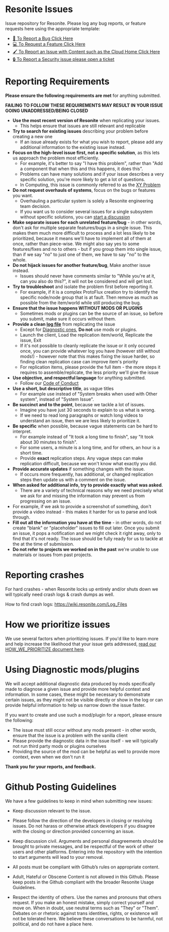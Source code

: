 # Resonite Issues
Issue repository for Resonite. Please log any bug reports, or feature requests here using the appropriate template:

- [:bug: To Report a Bug Click Here](https://github.com/Yellow-Dog-Man/Resonite-Issues/issues/new?assignees=shiftyscales&labels=bug&projects=&template=bug-report.yml)
- [:computer: To Request a Feature Click Here](https://github.com/Yellow-Dog-Man/Resonite-Issues/issues/new?assignees=shiftyscales&labels=enhancement&projects=&template=feature-request.yml)
- [:paintbrush: To Report an Issue with Content such as the Cloud Home Click Here](https://github.com/Yellow-Dog-Man/Resonite-Issues/issues/new?assignees=shiftyscales%2C+AegisTheWolf%2C+RyuviTheViali%2C+RueShejn&labels=content&projects=&template=content-issue.yml)
- [:lock: To Report a Security issue please open a ticket](https://support.resonite.com/)

# Reporting Requirements
**Please ensure the following requirements are met** for anything submitted.

**FAILING TO FOLLOW THESE REQUIREMENTS MAY RESULT IN YOUR ISSUE GOING UNADDRESSED/BEING CLOSED**

- **Use the most recent version of Resonite** when replicating your issues.
  - This helps ensure that issues are still relevant and replicable
- **Try to search for existing issues** describing your problem before creating a new one
  - If an issue already exists for what you wish to report, please add any additional information to the existing issue instead.
- **Focus on the high-level issue first, not a specific solution**, as this lets us approach the problem most efficiently.
    - For example, it's better to say "I have this problem", rather than "Add a component that when this and this happens, it does this".
    - Problems can have many solutions and if your issue describes a very specific solution, you're more likely to get a lot of questions.
    - In Computing, this issue is commonly referred to as the [XY Problem](https://xyproblem.info/)
- **Do not request overhauls of systems**, focus on the bugs or features you want.
    - Overhauling a particular system is solely a Resonite engineering team decision.
    - If you want us to consider several issues for a single subsystem without specific solutions, you can [start a discussion](https://github.com/Yellow-Dog-Man/Resonite-Issues/discussions)
- **Make separate issues for each unrelated feature/bug** - in other words, don't ask for multiple separate features/bugs in a single issue. This makes them much more difficult to process and a lot less likely to be prioritized, because it means we'll have to implement all of them at once, rather than piece-wise. We might also say yes to some features/fixes and no to others - but if you group them into single issue, than if we say "no" to just one of them, we have to say "no" to the whole.
- **Do not hijack issues for another feature/bug**, Make another issue instead.
    - Issues should never have comments similar to "While you're at it, can you also do this?", it will not be considered and will get lost.
- **Try to troubleshoot** and isolate the problem first before reporting it.
    - For example, if it is a complex ProtoFlux creation try to identify the specific node/node group that is at fault. Then remove as much as possible from the item/world while still producing the bug.
- **Ensure that the issue happens WITHOUT MODS OR PLUGINS**
    - Sometimes mods or plugins can be the source of an issue, so before you submit, make sure it occurs without them.
- **Provide a clean [log file](https://wiki.resonite.com/Log_Files)** from replicating the issue
  - Except for [Diagnostic ones](#using-diagnostic-modsplugins), **Do not** use mods or plugins.
  - Launch the client, Load the replication item/world, Replicate the issue, Exit
  - If it's not possible to cleanly replicate the issue or it only occured once, you can provide whatever log you have (however still without mods!) - however note that this makes fixing the issue harder, so finding clean replication case can improve item's priority
  - For replication items, please provide the full item - the more steps it requires to assemble/replicate, the less priority we'll give the issue
- **Use objective, and respectful language** for anything submitted.
  - Follow our [Code of Conduct](CODE_OF_CONDUCT.md) 
- **Use a short, but descriptive title**, as vague titles
  - For example use instead of "System breaks when used with Other system", instead of "System Issue".
- **Be succinct and to the point**, because we tackle a lot of issues.
  - Imagine you have just 30 seconds to explain to us what is wrong.
  - If we need to read long paragraphs or watch long videos to understand an issue, then we are less likely to prioritize it.
- **Be specific** when possible, because vague statements can be hard to interpret.
  - For example instead of "It took a long time to finish", say "It took about 30 minutes to finish".
  - For some users, a minute is a long time, and for others, an hour is a short time.
  - Provide **exact** replication steps. Any vague steps can make replication difficult, because we won't know what exactly you did.
- **Provide accurate updates** if something changes with the issue.
  - If occurs more frequently, has additional, or changed replication steps then update us with a comment on the issue.
- **When asked for additional info, try to provide exactly what was asked**.
  - There are a variety of technical reasons why we need precisely what we ask for and missing the information may prevent us from progressing on an issue.
-   For example, if we ask to provide a screenshot of something, don't provide a video instead - this makes it harder for us to parse and look through.
- **Fill out all the information you have at the time** - in other words, do not create "blank" or "placeholder" issues to fill out later. Once you submit an issue, it pops a notification and we might check it right away, only to find that it's not ready. The issue should be fully ready for us to tackle at the at the time of submission.
- **Do not refer to projects we worked on in the past** we're unable to use materials or issues from past projects.

# Reporting crashes
For hard crashes - when Resonite locks up entirely and/or shuts down we will typically need crash logs & crash dumps as well.

How to find crash logs: https://wiki.resonite.com/Log_Files

# How we prioritize issues
We use several factors when prioritizing issues. If you'd like to learn more and help increase the likelihood that your issue gets addressed, [read our HOW_WE_PRIORITIZE document here](HOW_WE_PRIORITIZE.md).

# Using Diagnostic mods/plugins
We will accept additional diagnostic data produced by mods specifically made to diagnose a given issue and provide more helpful context and information. In some cases, these might be necessary to demonstrate certain issues, as they might not be visible directly or show in the log or can provide helpful information to help us narrow down the issue faster.

If you want to create and use such a mod/plugin for a report, please ensure the following:
- The issue must still occur without any mods present - in other words, ensure that the issue is a problem with the vanilla client
- Please provide the diagnostic data in the issue itself - we will typically not run third party mods or plugins ourselves
- Providing the source of the mod can be helpful as well to provide more context, even when we don't run it

**Thank you for your reports, and feedback.**

# Github Posting Guidelines

We have a few guidelines to keep in mind when submitting new issues:


- Keep discussion relevant to the issue. 

- Please follow the direction of the developers in closing or resolving issues. Do not harass or otherwise attack developers if you disagree with the closing or direction provided concerning an issue.

- Keep discussion civil. Arguments and personal disagreements should be brought to private messages, and  be respectful of the work of other users and other platforms. Entering into the repository with the intention to start arguments will lead to your removal.

- All posts must be compliant with Github’s rules on appropriate content. 

- Adult, Hateful or Obscene Content is not allowed in this Github. Please keep posts in the Github compliant with the broader Resonite Usage Guidelines.

- Respect the identity of others. Use the names and pronouns that others request. If you make an honest mistake, simply correct yourself and move on. When in doubt, use neutral terms such as "They" or "Them". Debates on or rhetoric against trans identities, rights, or existence will not be tolerated here. We believe these conversations to be harmful, not political, and do not have a place here.
